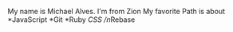My name is Michael Alves. I'm from Zion
My favorite Path is about
*JavaScript
*Git
*Ruby
*CSS
/n*Rebase
